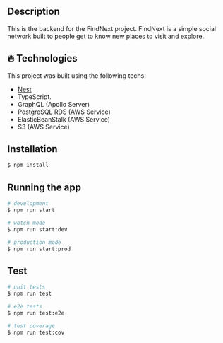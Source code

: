 ## Description

This is the backend for the FindNext project. FindNext is a simple social network built to people get to know new places to visit and explore.

## :fire: Technologies

This project was built using the following techs:

- [Nest](https://github.com/nestjs/nest)
- TypeScript.
- GraphQL (Apollo Server)
- PostgreSQL RDS (AWS Service)
- ElasticBeanStalk (AWS Service)
- S3 (AWS Service)

## Installation

```bash
$ npm install
```

## Running the app

```bash
# development
$ npm run start

# watch mode
$ npm run start:dev

# production mode
$ npm run start:prod
```

## Test

```bash
# unit tests
$ npm run test

# e2e tests
$ npm run test:e2e

# test coverage
$ npm run test:cov
```
